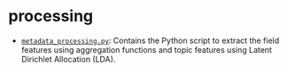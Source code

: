 # processing


- [`metadata_processing.py`](metadata_processing.py): Contains the Python script to extract the field features using aggregation functions and topic features using Latent Dirichlet Allocation (LDA).

